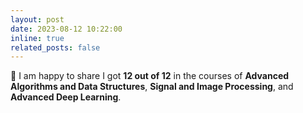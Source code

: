 ```yaml
---
layout: post
date: 2023-08-12 10:22:00
inline: true
related_posts: false
---
```


🍻 I am happy to share I got **12 out of 12** in the courses of **Advanced Algorithms and Data Structures**, **Signal and Image Processing**, and **Advanced Deep Learning**. 
